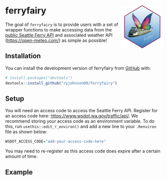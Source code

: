 
<!-- README.md is generated from README.Rmd. Please edit that file -->

# ferryfairy <img src="man/figures/logo.png" align="right" height="138" alt="ferryfairy logo">

The goal of `ferryfairy` is to provide users with a set of wrapper
functions to make accessing data from the [public Seattle Ferry
API](https://wsdot.wa.gov/Ferries/API/Vessels/rest/help) and associated
weather API (<https://open-meteo.com/>) as simple as possible!

## Installation

You can install the development version of ferryfairy from
[GitHub](https://github.com/ryjohnson09/ferryfairy) with:

``` r
# install.packages("devtools")
devtools::install_github("ryjohnson09/ferryfairy")
```

## Setup

You will need an access code to access the Seattle Ferry API. Register
for an access code here: <https://www.wsdot.wa.gov/traffic/api/>. We
recommend storing your access code as an environment variable. To do
this, run `usethis::edit_r_environ()` and add a new line to your
`.Renviron` file as shown below:

``` r
WSDOT_ACCESS_CODE="add-your-access-code-here"
```

You may need to re-register as this access code does expire after a
certain amount of time.

## Example
